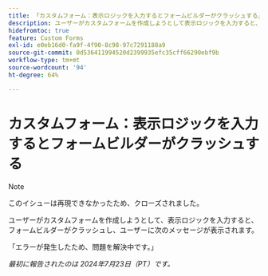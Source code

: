 ```yaml
---
title: 「カスタムフォーム：表示ロジックを入力するとフォームビルダーがクラッシュする」
description: ユーザーがカスタムフォームを作成しようとして表示ロジックを入力すると、フォームビルダーがクラッシュし、ユーザーにメッセージが表示されます。
hidefromtoc: true
feature: Custom Forms
exl-id: e0eb16d0-fa9f-4f90-8c98-97c7291188a9
source-git-commit: 0d536411994520d2399935efc35cff66290ebf9b
workflow-type: tm+mt
source-wordcount: '94'
ht-degree: 64%

---
```


# カスタムフォーム：表示ロジックを入力するとフォームビルダーがクラッシュする

>[!NOTE]
>
>このイシューは再現できなかったため、クローズされました。

ユーザーがカスタムフォームを作成しようとして、表示ロジックを入力すると、フォームビルダーがクラッシュし、ユーザーに次のメッセージが表示されます。

「エラーが発生したため、問題を解決中です。」

_最初に報告されたのは 2024年7月23日（PT）です。_
